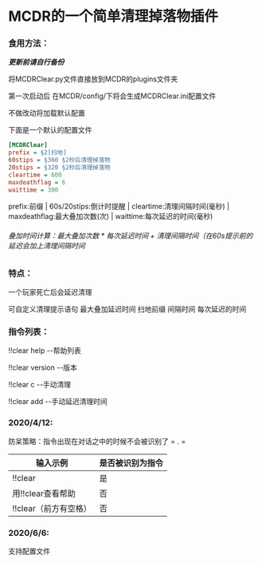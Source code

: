 # MCDR的一个简单清理掉落物插件

### 食用方法：

***更新前请自行备份***

将MCDRClear.py文件直接放到MCDR的plugins文件夹

第一次启动后 在MCDR/config/下将会生成MCDRClear.ini配置文件

不做改动将加载默认配置

下面是一个默认的配置文件

```ini
[MCDRClear]
prefix = §2[扫地]
60stips = §360 §2秒后清理掉落物
20stips = §320 §2秒后清理掉落物
cleartime = 600
maxdeathflag = 6
waittime = 300
```

prefix:前缀 | 60s/20stips:倒计时提醒 | cleartime:清理间隔时间(毫秒)  | maxdeathflag:最大叠加次数(次) | waittime:每次延迟的时间(毫秒)

###### 叠加时间计算：最大叠加次数 * 每次延迟时间 + 清理间隔时间（在60s提示前的延迟会加上清理间隔时间



### 特点：

一个玩家死亡后会延迟清理

可自定义清理提示语句 最大叠加延迟时间 扫地前缀 间隔时间 每次延迟的时间



### 指令列表：

!!clear help --帮助列表

!!clear version --版本

!!clear c --手动清理

!!clear add --手动延迟清理时间



### 2020/4/12:

防呆策略：指令出现在对话之中的时候不会被识别了 = . =

| 输入示例              | 是否被识别为指令 |
| --------------------- | ---------------- |
| !!clear               | 是               |
| 用!!clear查看帮助     | 否               |
| !!clear（前方有空格） | 否               |



### 2020/6/6:

支持配置文件
